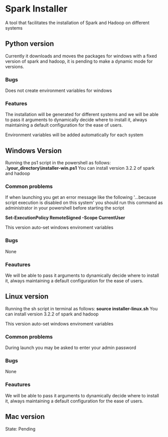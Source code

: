 # Spark Installer

A tool that facilitates the installation of Spark and Hadoop on different systems

## Python version
Currently it downloads and moves the packages for windows with a fixed version of spark and hadoop, it is pending to make a dynamic mode for versions.

### Bugs
Does not create environment variables for windows

### Features
The installation will be generated for different systems and we will be able to pass it arguments to dynamically decide where to install it, always maintaining a default configuration for the ease of users.

Environment variables will be added automatically for each system

## Windows Version
Running the ps1 script in the powershell as follows:
**.\your_directory\installer-win.ps1**
You can install version 3.2.2 of spark and hadoop

### Common problems
If when launching you get an error message like the following '...because script execution is disabled on this system' you should run this command as administrator in your powershell before starting the script

**Set-ExecutionPolicy RemoteSigned -Scope CurrentUser**

This version auto-set windows enviroment variables
### Bugs 
None

### Feautures
We will be able to pass it arguments to dynamically decide where to install it, always maintaining a default configuration for the ease of users.

## Linux version
Running the sh script in terminal as follows:
**source installer-linux.sh**
You can install version 3.2.2 of spark and hadoop

This version auto-set windows enviroment variables

### Common problems
During launch you may be asked to enter your admin password

### Bugs 
None

### Feautures
We will be able to pass it arguments to dynamically decide where to install it, always maintaining a default configuration for the ease of users.

## Mac version
State: Pending
